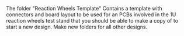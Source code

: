 The folder "Reaction Wheels Template" Contains a template with connectors and board layout to be used for an PCBs involved in the 1U reaction wheels test stand that you should be able to make a copy of to start a new design. Make new folders for all other designs. 
